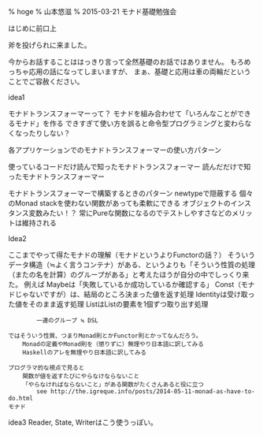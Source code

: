 % hoge
% 山本悠滋
% 2015-03-21 モナド基礎勉強会

はじめに前口上

斧を投げられに来ました。

今からお話することははっきり言って全然基礎のお話ではありません。
もろめっちゃ応用の話になってしまいますが、
まぁ、基礎と応用は車の両輪だということでご容赦ください。

idea1

モナドトランスフォーマーって？
    モナドを組み合わせて「いろんなことができるモナド」を作る
        できすぎて使い方を誤ると命令型プログラミングと変わらなくなったりしない？

各アプリケーションでのモナドトランスフォーマーの使い方パターン

使っているコードだけ読んで知ったモナドトランスフォーマー
読んだだけで知ったモナドトランスフォーマー

モナドトランスフォーマーで構築するときのパターン
    newtypeで隠蔽する
        個々のMonad stackを使わない関数があっても柔軟にできる
        オブジェクトのインスタンス変数みたい！？
    常にPureな関数になるのでテストしやすさなどのメリットは維持される

Idea2

ここまでやって得たモナドの理解（モナドというよりFunctorの話？）
    そういうデータ構造（≒よく言うコンテナ）がある、というよりも「そういう性質の処理（またの名を計算）のグループがある」と考えたほうが自分の中でしっくり来た。
        例えば
            Maybeは「失敗しているか成功しているか確認する」
            Const（モナドじゃないですが）は、結局のところ決まった値を返す処理
            Identityは受け取った値をそのまま返す処理
            ListはListの要素を1個ずつ取り出す処理

            一連のグループ ≒ DSL

    ではそういう性質、つまりMonad則とかFunctor則とかってなんだろう。
        Monadの定義やMonad則を（懲りずに）無理やり日本語に訳してみる
        Haskellのアレを無理やり日本語に訳してみる

    プログラマ的な視点で見ると
        関数が値を返すたびにやらなけならないこと
        「やらなければならないこと」がある関数がたくさんあると役に立つ
            see http://the.igreque.info/posts/2014-05-11-monad-as-have-to-do.html
    モナド

idea3
    Reader, State, Writerはこう使うっぽい。
